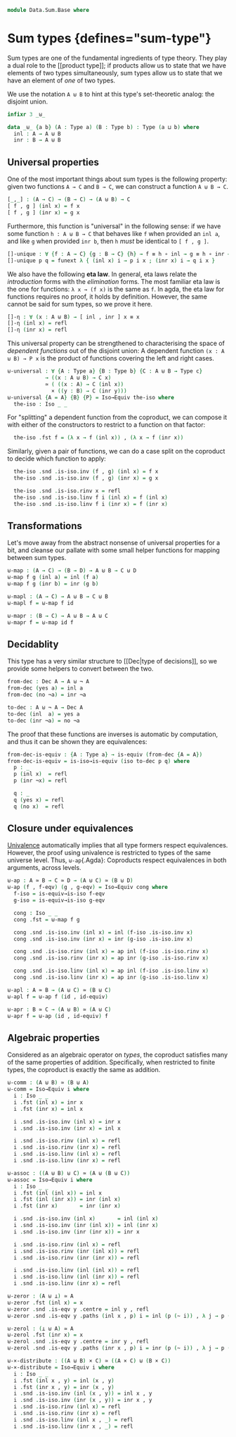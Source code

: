 <!--
```agda
open import 1Lab.HLevel
open import 1Lab.Equiv
open import 1Lab.Path
open import 1Lab.Type

open import Data.Dec.Base
```
-->

```agda
module Data.Sum.Base where
```

# Sum types {defines="sum-type"}

Sum types are one of the fundamental ingredients of type theory. They
play a dual role to the [[product type]]; if products allow us to state
that we have elements of two types simultaneously, sum types allow us to
state that we have an element of _one_ of two types.

We use the notation `A ⊎ B` to hint at this type's set-theoretic analog:
the disjoint union.

```agda
infixr 3 _⊎_

data _⊎_ {a b} (A : Type a) (B : Type b) : Type (a ⊔ b) where
  inl : A → A ⊎ B
  inr : B → A ⊎ B
```
<!--
```agda
private variable
  a b c d : Level
  A B C D : Type a
```
-->


## Universal properties

One of the most important things about sum types is the following property:
given two functions `A → C` and `B → C`, we can construct a function
`A ⊎ B → C`.

```agda
[_,_] : (A → C) → (B → C) → (A ⊎ B) → C
[ f , g ] (inl x) = f x
[ f , g ] (inr x) = g x
```

<!--
```agda
infix 0 if⁺_then_else_

if⁺_then_else_ : A ⊎ B → C → C → C
if⁺ inl _ then y else n = y
if⁺ inr _ then y else n = n
```
-->

Furthermore, this function is "universal" in the following sense: if we
have some function `h : A ⊎ B → C` that behaves like `f` when provided
an `inl a`, and like `g` when provided `inr b`, then `h` _must_ be
identical to `[ f , g ]`.

```agda
[]-unique : ∀ {f : A → C} {g : B → C} {h} → f ≡ h ∘ inl → g ≡ h ∘ inr → [ f , g ] ≡ h
[]-unique p q = funext λ { (inl x) i → p i x ; (inr x) i → q i x }
```

We also have the following **eta law**. In general, eta laws relate the
_introduction_ forms with the _elimination_ forms. The most familiar eta
law is the one for functions: `λ x → (f x)` is the same as `f`. In agda,
the eta law for functions requires no proof, it holds by definition.
However, the same cannot be said for sum types, so we prove it here.

```agda
[]-η : ∀ (x : A ⊎ B) → [ inl , inr ] x ≡ x
[]-η (inl x) = refl
[]-η (inr x) = refl
```

This universal property can be strengthened to characterising the space
of _dependent functions_ out of the disjoint union: A dependent function
`(x : A ⊎ B) → P x` is the product of functions covering the left and
right cases.

```agda
⊎-universal : ∀ {A : Type a} {B : Type b} {C : A ⊎ B → Type c}
            → ((x : A ⊎ B) → C x)
            ≃ ( ((x : A) → C (inl x))
              × ((y : B) → C (inr y)))
⊎-universal {A = A} {B} {P} = Iso→Equiv the-iso where
  the-iso : Iso _ _
```

For "splitting" a dependent function from the coproduct, we can compose
it with either of the constructors to restrict to a function on that
factor:

```agda
  the-iso .fst f = (λ x → f (inl x)) , (λ x → f (inr x))
```

Similarly, given a pair of functions, we can do a case split on the
coproduct to decide which function to apply:

```agda
  the-iso .snd .is-iso.inv (f , g) (inl x) = f x
  the-iso .snd .is-iso.inv (f , g) (inr x) = g x

  the-iso .snd .is-iso.rinv x = refl
  the-iso .snd .is-iso.linv f i (inl x) = f (inl x)
  the-iso .snd .is-iso.linv f i (inr x) = f (inr x)
```

## Transformations

Let's move away from the abstract nonsense of universal properties for a bit,
and cleanse our pallate with some small helper functions for mapping between sum
types.

```agda
⊎-map : (A → C) → (B → D) → A ⊎ B → C ⊎ D
⊎-map f g (inl a) = inl (f a)
⊎-map f g (inr b) = inr (g b)

⊎-mapl : (A → C) → A ⊎ B → C ⊎ B
⊎-mapl f = ⊎-map f id

⊎-mapr : (B → C) → A ⊎ B → A ⊎ C
⊎-mapr f = ⊎-map id f
```

## Decidablity

This type has a very similar structure to [[Dec|type of decisions]], so
we provide some helpers to convert between the two.

```agda
from-dec : Dec A → A ⊎ ¬ A
from-dec (yes a) = inl a
from-dec (no ¬a) = inr ¬a

to-dec : A ⊎ ¬ A → Dec A
to-dec (inl  a) = yes a
to-dec (inr ¬a) = no ¬a
```

The proof that these functions are inverses is automatic by computation,
and thus it can be shown they are equivalences:

```agda
from-dec-is-equiv : {A : Type a} → is-equiv (from-dec {A = A})
from-dec-is-equiv = is-iso→is-equiv (iso to-dec p q) where
  p : _
  p (inl x)  = refl
  p (inr ¬x) = refl

  q : _
  q (yes x) = refl
  q (no x)  = refl
```


## Closure under equivalences

[Univalence] automatically implies that all type formers respect
equivalences. However, the proof using univalence is restricted to types
of the same universe level. Thus, `⊎-ap`{.Agda}: Coproducts respect
equivalences in both arguments, across levels.

[Univalence]: 1Lab.Univalence.html#the-axiom

```agda
⊎-ap : A ≃ B → C ≃ D → (A ⊎ C) ≃ (B ⊎ D)
⊎-ap (f , f-eqv) (g , g-eqv) = Iso→Equiv cong where
  f-iso = is-equiv→is-iso f-eqv
  g-iso = is-equiv→is-iso g-eqv

  cong : Iso _ _
  cong .fst = ⊎-map f g

  cong .snd .is-iso.inv (inl x) = inl (f-iso .is-iso.inv x)
  cong .snd .is-iso.inv (inr x) = inr (g-iso .is-iso.inv x)

  cong .snd .is-iso.rinv (inl x) = ap inl (f-iso .is-iso.rinv x)
  cong .snd .is-iso.rinv (inr x) = ap inr (g-iso .is-iso.rinv x)

  cong .snd .is-iso.linv (inl x) = ap inl (f-iso .is-iso.linv x)
  cong .snd .is-iso.linv (inr x) = ap inr (g-iso .is-iso.linv x)

⊎-apl : A ≃ B → (A ⊎ C) ≃ (B ⊎ C)
⊎-apl f = ⊎-ap f (id , id-equiv)

⊎-apr : B ≃ C → (A ⊎ B) ≃ (A ⊎ C)
⊎-apr f = ⊎-ap (id , id-equiv) f
```

## Algebraic properties

Considered as an algebraic operator on _types_, the coproduct satisfies
many of the same properties of addition. Specifically, when restricted
to finite types, the coproduct is exactly the same as addition.

```agda
⊎-comm : (A ⊎ B) ≃ (B ⊎ A)
⊎-comm = Iso→Equiv i where
  i : Iso _ _
  i .fst (inl x) = inr x
  i .fst (inr x) = inl x

  i .snd .is-iso.inv (inl x) = inr x
  i .snd .is-iso.inv (inr x) = inl x

  i .snd .is-iso.rinv (inl x) = refl
  i .snd .is-iso.rinv (inr x) = refl
  i .snd .is-iso.linv (inl x) = refl
  i .snd .is-iso.linv (inr x) = refl

⊎-assoc : ((A ⊎ B) ⊎ C) ≃ (A ⊎ (B ⊎ C))
⊎-assoc = Iso→Equiv i where
  i : Iso _ _
  i .fst (inl (inl x)) = inl x
  i .fst (inl (inr x)) = inr (inl x)
  i .fst (inr x)       = inr (inr x)

  i .snd .is-iso.inv (inl x)       = inl (inl x)
  i .snd .is-iso.inv (inr (inl x)) = inl (inr x)
  i .snd .is-iso.inv (inr (inr x)) = inr x

  i .snd .is-iso.rinv (inl x) = refl
  i .snd .is-iso.rinv (inr (inl x)) = refl
  i .snd .is-iso.rinv (inr (inr x)) = refl

  i .snd .is-iso.linv (inl (inl x)) = refl
  i .snd .is-iso.linv (inl (inr x)) = refl
  i .snd .is-iso.linv (inr x) = refl

⊎-zeror : (A ⊎ ⊥) ≃ A
⊎-zeror .fst (inl x) = x
⊎-zeror .snd .is-eqv y .centre = inl y , refl
⊎-zeror .snd .is-eqv y .paths (inl x , p) i = inl (p (~ i)) , λ j → p (~ i ∨ j)

⊎-zerol : (⊥ ⊎ A) ≃ A
⊎-zerol .fst (inr x) = x
⊎-zerol .snd .is-eqv y .centre = inr y , refl
⊎-zerol .snd .is-eqv y .paths (inr x , p) i = inr (p (~ i)) , λ j → p (~ i ∨ j)

⊎-×-distribute : ((A ⊎ B) × C) ≃ ((A × C) ⊎ (B × C))
⊎-×-distribute = Iso→Equiv i where
  i : Iso _ _
  i .fst (inl x , y) = inl (x , y)
  i .fst (inr x , y) = inr (x , y)
  i .snd .is-iso.inv (inl (x , y)) = inl x , y
  i .snd .is-iso.inv (inr (x , y)) = inr x , y
  i .snd .is-iso.rinv (inl x) = refl
  i .snd .is-iso.rinv (inr x) = refl
  i .snd .is-iso.linv (inl x , _) = refl
  i .snd .is-iso.linv (inr x , _) = refl
```
